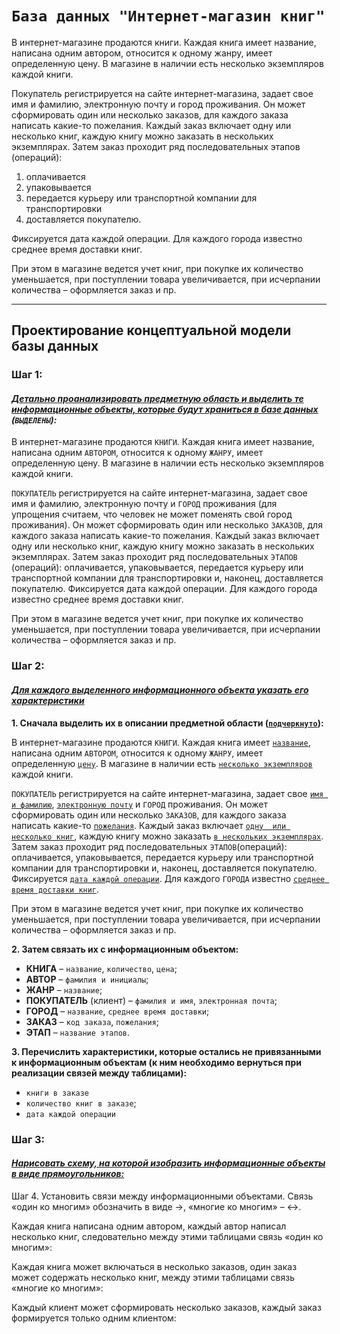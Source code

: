 # `База данных "Интернет-магазин книг"`

В интернет-магазине продаются книги. Каждая книга имеет название, написана одним автором, относится к одному жанру, имеет определенную цену. 
В магазине в наличии есть несколько экземпляров каждой книги.

Покупатель регистрируется на сайте интернет-магазина, задает свое имя и фамилию, электронную почту и город проживания. 
Он может сформировать один или несколько заказов, для каждого заказа написать какие-то пожелания. Каждый заказ включает одну или несколько книг, 
каждую книгу можно заказать в нескольких экземплярах. 
Затем заказ проходит ряд последовательных этапов (операций):
1. оплачивается
2. упаковывается
3. передается курьеру или транспортной компании для транспортировки
4. доставляется покупателю. 

Фиксируется дата каждой операции. Для каждого города известно среднее время доставки книг.

При этом в магазине ведется учет книг, при покупке их количество уменьшается, при поступлении товара увеличивается, при исчерпании количества – оформляется заказ и пр.
________________________
## Проектирование концептуальной модели базы данных
### Шаг 1: 
#### <u>*Детально проанализировать предметную область и выделить те информационные объекты, которые будут храниться в базе данных</u> (`ВЫДЕЛЕНЫ`):*

В интернет-магазине продаются `КНИГИ`. Каждая книга имеет название, написана одним `АВТОРОМ`, относится к одному `ЖАНРУ`, имеет определенную цену. 
В магазине в наличии есть несколько экземпляров каждой книги.

`ПОКУПАТЕЛЬ` регистрируется на сайте интернет-магазина, задает свое имя и фамилию,  электронную почту и `ГОРОД` проживания (для упрощения считаем, 
что человек не может поменять свой город проживания). Он может сформировать один или несколько `ЗАКАЗОВ`, для каждого заказа написать 
какие-то пожелания. Каждый заказ включает одну или несколько книг, каждую книгу можно заказать в нескольких экземплярах. 
Затем заказ проходит ряд последовательных `ЭТАПОВ` (операций): оплачивается, упаковывается, передается курьеру или транспортной компании 
для транспортировки и, наконец, доставляется покупателю. Фиксируется дата каждой операции. Для каждого города известно среднее 
время доставки книг.

При этом в магазине ведется учет книг, при покупке их количество уменьшается, при поступлении товара увеличивается, 
при исчерпании количества – оформляется заказ и пр.

### Шаг 2:
#### <u>*Для каждого выделенного информационного объекта указать его характеристики*</u>

**1. Сначала выделить их в описании предметной области (<u>`подчеркнуто`</u>):**

В интернет-магазине продаются `КНИГИ`. Каждая книга имеет <u>`название`</u>, написана одним `АВТОРОМ`, относится к одному `ЖАНРУ`, 
имеет определенную <u>`цену`</u>. В магазине в наличии есть <u>`несколько экземпляров`</u> каждой книги.

`ПОКУПАТЕЛЬ` регистрируется на сайте интернет-магазина, задает свое <u>`имя и фамилию`</u>, <u>`электронную почту`</u> и `ГОРОД` проживания. 
Он может сформировать один или несколько `ЗАКАЗОВ`, для каждого заказа написать какие-то <u>`пожелания`</u>. Каждый заказ включает <u>`одну 
или несколько книг`</u>, каждую книгу можно заказать <u>`в нескольких экземплярах`</u>. Затем заказ проходит ряд последовательных 
`ЭТАПОВ`(операций): оплачивается, упаковывается, передается курьеру или транспортной компании для транспортировки и, наконец, 
доставляется покупателю. Фиксируется <u>`дата каждой операции`</u>. Для каждого `ГОРОДА` известно <u>`среднее время доставки книг`</u>.

При этом в магазине ведется учет книг, при покупке их количество уменьшается, при поступлении товара увеличивается, 
при исчерпании количества – оформляется заказ и пр.

**2. Затем связать их с информационным объектом:**

- **КНИГА** – `название`, `количество`, `цена`;
- **АВТОР** – `фамилия и инициалы`;
- **ЖАНР** – `название`;
- **ПОКУПАТЕЛЬ** (клиент) – `фамилия и имя`, `электронная почта`;
- **ГОРОД** – `название`, `среднее время доставки`;
- **ЗАКАЗ** – `код заказа`, `пожелания`;
- **ЭТАП** – `название этапов`.

**3. Перечислить характеристики, которые остались не привязанными к информационным объектам 
(к ним необходимо вернуться при реализации связей между таблицами):**

- `книги в заказе`
- `количество книг в заказе`;
- `дата каждой операции`


### Шаг 3:
#### <u>*Нарисовать схему, на которой изобразить информационные объекты в виде прямоугольников:*</u>





Шаг 4. Установить связи между информационными объектами. Связь «один ко многим» обозначить в виде →, «многие ко многим» –  ↔.

Каждая книга написана одним автором, каждый автор написал несколько книг, следовательно между этими таблицами связь «один ко многим»:


Каждая книга может включаться в несколько заказов, один заказ может содержать несколько книг, между этими таблицами связь «многие ко многим»:


Каждый клиент может сформировать несколько заказов, каждый заказ формируется только одним клиентом:
